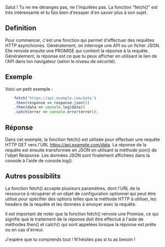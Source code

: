 Salut !
Tu ne me déranges pas, ne t'inquiètes pas.
La fonction "fetch()" est très intéressante et tu fais bien d'essayer d'en savoir plus à son sujet. 

## Definition
Pour commencer, c'est une fonction qui permet d'effectuer des requêtes HTTP asynchrones. Généralement, on interroge une API ou un ficher JSON. Elle renvoie ensuite une PROMISE qui contient la réponse à la requête. 
Généralement, la réponse est ce que tu peux afficher en utilisant le lien de l'API dans ton navigateur (selon le niveau de sécurité).

## Exemple
Voici un petit exemple : 

```javascript
    fetch('https://api.example.com/data')
    .then(response => response.json())
    .then(data => console.log(data))
    .catch(error => console.error(error));
```

## Réponse
Dans cet exemple, la fonction fetch() est utilisée pour effectuer une requête HTTP GET vers l'URL https://api.example.com/data. La réponse de la requête est ensuite transformée en JSON en utilisant la méthode json() de l'objet Response. Les données JSON sont finalement affichées dans la console à l'aide de console.log().

## Autres possibilits
La fonction fetch() accepte plusieurs paramètres, dont l'URL de la ressource à récupérer et un objet de configuration optionnel qui peut être utilisé pour spécifier des options telles que la méthode HTTP à utiliser, les headers de la requête et les données à envoyer avec la requête.

Il est important de noter que la fonction fetch() renvoie une Promise, ce qui signifie que le traitement de la réponse doit être effectué à l'aide de méthodes then() et catch() qui sont appelées lorsque la réponse est prête ou en cas d'erreur.

J'espère que tu comprends tout ! N'hésites pas si tu as besoin !